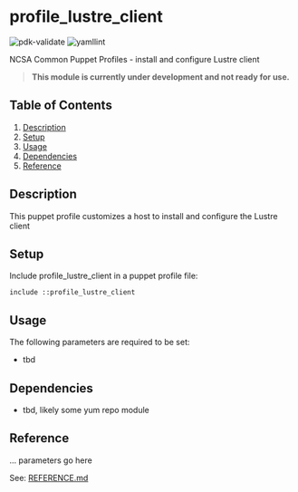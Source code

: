 # profile_lustre_client

![pdk-validate](https://github.com/ncsa/puppet-profile_lustre_client/workflows/pdk-validate/badge.svg)
![yamllint](https://github.com/ncsa/puppet-profile_lustre_client/workflows/yamllint/badge.svg)

NCSA Common Puppet Profiles - install and configure Lustre client


> **This module is currently under development and not ready for use.**


## Table of Contents

1. [Description](#description)
1. [Setup](#setup)
1. [Usage](#usage)
1. [Dependencies](#dependencies)
1. [Reference](#reference)


## Description

This puppet profile customizes a host to install and configure the Lustre client


## Setup

Include profile_lustre_client in a puppet profile file:
```
include ::profile_lustre_client
```


## Usage

The following parameters are required to be set:

- tbd


## Dependencies

- tbd, likely some yum repo module


## Reference

... parameters go here

See: [REFERENCE.md](REFERENCE.md)
